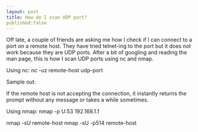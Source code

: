 ```yaml
---
layout: post
title: How do I scan UDP port?
published:false
---
```

Off late, a couple of friends are asking me how I check if I can connect to a port on a remote host. They have  tried telnet-ing to the port but it does not work because they are UDP ports. After a bit of googling and reading the man page, this is how I scan UDP ports using nc and nmap.

Using nc:
    nc -uz remote-host udp-port

Sample out:

If the remote host is not accepting the connection, it instantly returns the prompt without any message or takes a while sometimes.

Using nmap:
    nmap -p U:53 192.168.1.1

nmap -sU  remote-host
nmap -sU -p514  remote-host

